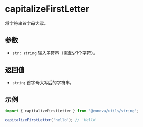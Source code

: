 # capitalizeFirstLetter

将字符串首字母大写。

## 参数
- `str: string`  输入字符串（需至少1个字符）。

## 返回值
- `string`  首字母大写后的字符串。

## 示例
```ts
import { capitalizeFirstLetter } from '@eonova/utils/string';

capitalizeFirstLetter('hello'); // 'Hello'
``` 
